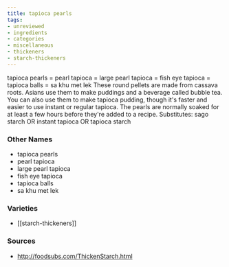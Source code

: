 ```yaml
---
title: tapioca pearls
tags:
- unreviewed
- ingredients
- categories
- miscellaneous
- thickeners
- starch-thickeners
---
```

tapioca pearls = pearl tapioca = large pearl tapioca = fish eye tapioca = tapioca balls = sa khu met lek These round pellets are made from cassava roots. Asians use them to make puddings and a beverage called bubble tea. You can also use them to make tapioca pudding, though it's faster and easier to use instant or regular tapioca. The pearls are normally soaked for at least a few hours before they're added to a recipe. Substitutes: sago starch OR instant tapioca OR tapioca starch

### Other Names

* tapioca pearls
* pearl tapioca
* large pearl tapioca
* fish eye tapioca
* tapioca balls
* sa khu met lek

### Varieties

* [[starch-thickeners]]

### Sources
* http://foodsubs.com/ThickenStarch.html
